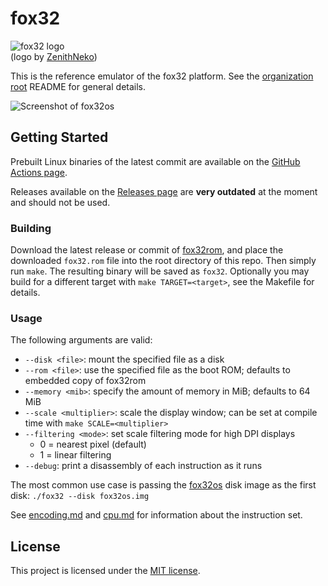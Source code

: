 # fox32

![fox32 logo](docs/logos/fox32-circle.png)  
(logo by [ZenithNeko](https://zencorner.xyz/contacts.html))

This is the reference emulator of the fox32 platform. See the [organization root](https://github.com/fox32-arch) README for general details.

![Screenshot of fox32os](docs/screenshots/fox32os-terminal.png)

## Getting Started

Prebuilt Linux binaries of the latest commit are available on the [GitHub Actions page](https://github.com/fox32-arch/fox32/actions).

Releases available on the [Releases page](https://github.com/fox32-arch/fox32/releases) are **very outdated** at the moment and should not be used.

### Building

Download the latest release or commit of [fox32rom](https://github.com/fox32-arch/fox32rom), and place the downloaded `fox32.rom` file into the root directory of this repo. Then simply run `make`. The resulting binary will be saved as `fox32`. Optionally you may build for a different target with `make TARGET=<target>`, see the Makefile for details.

### Usage

The following arguments are valid:
- `--disk <file>`: mount the specified file as a disk
- `--rom <file>`: use the specified file as the boot ROM; defaults to embedded copy of fox32rom
- `--memory <mib>`: specify the amount of memory in MiB; defaults to 64 MiB
- `--scale <multiplier>`: scale the display window; can be set at compile time with `make SCALE=<multiplier>`
- `--filtering <mode>`: set scale filtering mode for high DPI displays
    - 0 = nearest pixel (default)
    - 1 = linear filtering
- `--debug`: print a disassembly of each instruction as it runs

The most common use case is passing the [fox32os](https://github.com/fox32-arch/fox32os) disk image as the first disk: `./fox32 --disk fox32os.img`

See [encoding.md](docs/encoding.md) and [cpu.md](docs/cpu.md) for information about the instruction set.

## License
This project is licensed under the [MIT license](LICENSE).
